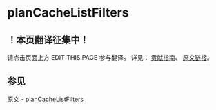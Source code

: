 # planCacheListFilters

## ！本页翻译征集中！

请点击页面上方 EDIT THIS PAGE 参与翻译。
详见：
[贡献指南]( https://github.com/JinMuInfo/MongoDB-Manual-zh/blob/master/CONTRIBUTING.md )、
[原文链接](  https://docs.mongodb.com/manual/reference/command/planCacheListFilters/  )。

## 参见

原文 - [planCacheListFilters]( https://docs.mongodb.com/manual/reference/command/planCacheListFilters/ )

